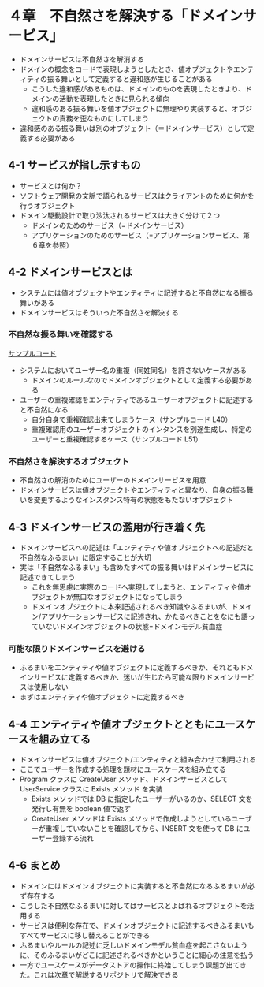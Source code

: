 # ４章　不自然さを解決する「ドメインサービス」

- ドメインサービスは不自然さを解消する
- ドメインの概念をコードで表現しようとしたとき、値オブジェクトやエンティティの振る舞いとして定義すると違和感が生じることがある
  - こうした違和感があるものは、ドメインのものを表現したときより、ドメインの活動を表現したときに見られる傾向
  - 違和感のある振る舞いを値オブジェクトに無理やり実装すると、オブジェクトの責務を歪なものにしてしまう
- 違和感のある振る舞いは別のオブジェクト（＝ドメインサービス）として定義する必要がある

## 4-1 サービスが指し示すもの

- サービスとは何か？
- ソフトウェア開発の文脈で語られるサービスはクライアントのために何かを行うオブジェクト
- ドメイン駆動設計で取り沙汰されるサービスは大きく分けて２つ
  - ドメインのためのサービス（=ドメインサービス）
  - アプリケーションのためのサービス（=アプリケーションサービス、第６章を参照）

## 4-2 ドメインサービスとは

- システムには値オブジェクトやエンティティに記述すると不自然になる振る舞いがある
- ドメインサービスはそういった不自然さを解決する

### 不自然な振る舞いを確認する

[サンプルコード](https://github.com/miily8310s/ddd-bottomup/blob/master/chap4/SampleCodes/4-2.ts)

- システムにおいてユーザー名の重複（同姓同名）を許さないケースがある
  - ドメインのルールなのでドメインオブジェクトとして定義する必要がある
- ユーザーの重複確認をエンティティであるユーザーオブジェクトに記述すると不自然になる
  - 自分自身で重複確認出来てしまうケース（サンプルコード L40）
  - 重複確認用のユーザーオブジェクトのインタンスを別途生成し、特定のユーザーと重複確認するケース（サンプルコード L51）

### 不自然さを解決するオブジェクト

- 不自然さの解消のためにユーザーのドメインサービスを用意
- ドメインサービスは値オブジェクトやエンティティと異なり、自身の振る舞いを変更するようなインスタンス特有の状態をもたないオブジェクト

## 4-3 ドメインサービスの濫用が行き着く先

- ドメインサービスへの記述は「エンティティや値オブジェクトへの記述だと不自然なふるまい」に限定することが大切
- 実は「不自然なふるまい」も含めたすべての振る舞いはドメインサービスに記述できてしまう
  - これを無思慮に実際のコードへ実現してしまうと、エンティティや値オブジェクトが無口なオブジェクトになってしまう
  - ドメインオブジェクトに本来記述されるべき知識やふるまいが、ドメイン/アプリケーションサービスに記述され、かたるべきことをなにも語っていないドメインオブジェクトの状態=ドメインモデル貧血症

### 可能な限りドメインサービスを避ける

- ふるまいをエンティティや値オブジェクトに定義するべきか、それともドメインサービスに定義するべきか、迷いが生じたら可能な限りドメインサービスは使用しない
- まずはエンティティや値オブジェクトに定義するべき

## 4-4 エンティティや値オブジェクトとともにユースケースを組み立てる

- ドメインサービスは値オブジェクト/エンティティと組み合わせて利用される
- ここでユーザーを作成する処理を題材にユースケースを組み立てる
- Program クラスに CreateUser メソッド、ドメインサービスとして UserService クラスに Exists メソッド を実装
  - Exists メソッドでは DB に指定したユーザーがいるのか、SELECT 文を発行し有無を boolean 値で返す
  - CreateUser メソッドは Exists メソッドで作成しようとしているユーザーが重複していないことを確認してから、INSERT 文を使って DB にユーザー登録する流れ

## 4-6 まとめ

- ドメインにはドメインオブジェクトに実装すると不自然になるふるまいが必ず存在する
- こうした不自然なふるまいに対してはサービスとよばれるオブジェクトを活用する
- サービスは便利な存在で、ドメインオブジェクトに記述するべきふるまいもすべてサービスに移し替えることができる
- ふるまいやルールの記述に乏しいドメインモデル貧血症を起こさないように、そのふるまいがどこに記述されるべきかということに細心の注意を払う
- 一方でユースケースがデータストアの操作に終始してしまう課題が出てきた。これは次章で解説するリポジトリで解決できる
